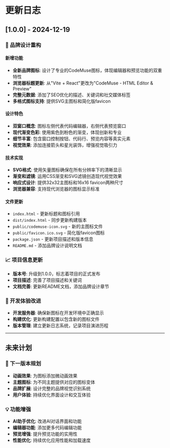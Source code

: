 # 更新日志

## [1.0.0] - 2024-12-19

### 🎨 品牌设计重构

#### 新增功能
- **全新品牌图标**: 设计了专业的CodeMuse图标，体现编辑器和预览功能的双重特性
- **浏览器标题更新**: 从"Vite + React"更改为"CodeMuse - HTML Editor & Preview"
- **完整元数据**: 添加了SEO优化的描述、关键词和社交媒体标签
- **多格式图标支持**: 提供SVG主图标和简化版favicon

#### 设计特色
- **双窗口概念**: 图标左侧代表代码编辑器，右侧代表预览窗口
- **现代渐变色彩**: 使用紫色到粉色的渐变，体现创新和专业
- **细节丰富**: 包含窗口控制按钮、代码行、预览内容等真实元素
- **视觉效果**: 添加连接箭头和星光装饰，增强视觉吸引力

#### 技术实现
- **SVG格式**: 使用矢量图标确保在所有分辨率下的清晰显示
- **渐变和滤镜**: 运用CSS渐变和SVG滤镜创造现代视觉效果
- **响应式设计**: 提供32x32主图标和16x16 favicon两种尺寸
- **浏览器兼容**: 支持现代浏览器的图标显示标准

#### 文件更新
- `index.html` - 更新标题和图标引用
- `dist/index.html` - 同步更新构建版本
- `public/codemuse-icon.svg` - 新的主图标文件
- `public/favicon.ico.svg` - 简化版favicon图标
- `package.json` - 更新项目描述和版本信息
- `README.md` - 添加品牌设计说明文档

### 📈 项目信息更新
- **版本号**: 升级到1.0.0，标志着项目的正式发布
- **项目描述**: 完善了项目描述和关键词
- **文档完善**: 更新README文档，添加品牌设计章节

### 🔧 开发体验改进
- **开发服务器**: 确保新图标在开发环境中正确显示
- **构建优化**: 更新构建配置以包含新的图标文件
- **版本管理**: 建立更新日志系统，记录项目演进历程

---

## 未来计划

### 🎯 下一版本规划
- **动画效果**: 为图标添加微动画效果
- **主题图标**: 为不同主题提供对应的图标变体
- **品牌扩展**: 设计完整的品牌视觉识别系统
- **用户体验**: 持续优化界面设计和交互体验

### 💡 功能增强
- **AI助手优化**: 改进AI对话界面和功能
- **编辑器功能**: 添加更多代码编辑功能
- **预览增强**: 提升预览功能的实用性
- **性能优化**: 持续优化应用性能和加载速度
